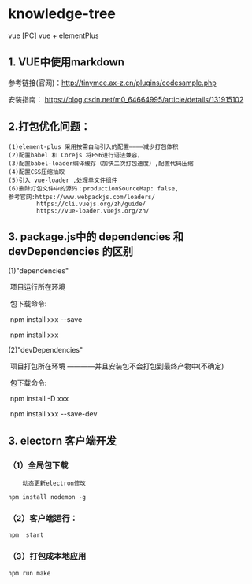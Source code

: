 # knowledge-tree
vue [PC]
vue + elementPlus

## 1. VUE中使用markdown
   参考链接(官网)：http://tinymce.ax-z.cn/plugins/codesample.php

   安装指南： https://blog.csdn.net/m0_64664995/article/details/131915102

## 2.打包优化问题：
    (1)element-plus 采用按需自动引入的配置————减少打包体积
    (2)配置babel 和 Corejs 将ES6进行语法兼容，
    (3)配置babel-loader编译缓存（加快二次打包速度）,配置代码压缩
    (4)配置CSS压缩抽取
    (5)引入 vue-loader ,处理单文件组件
    (6)删除打包文件中的源码：productionSourceMap: false,    
    参考官网:https://www.webpackjs.com/loaders/
            https://cli.vuejs.org/zh/guide/
            https://vue-loader.vuejs.org/zh/

## 3. package.js中的 dependencies 和 devDependencies 的区别
   (1)"dependencies"   

​      项目运行所在环境

​       包下载命令:

​            npm install xxx --save

​            npm  install xxx

   (2)"devDependencies"

​      项目打包所在环境 ————并且安装包不会打包到最终产物中(不确定)

​      包下载命令:

​           npm install -D   xxx 

​           npm install  xxx --save-dev

## 3. electorn 客户端开发
### （1）全局包下载 

 		动态更新electron修改

```nodejs
npm install nodemon -g
```

### （2）客户端运行：

```nodejs
npm  start
```

### （3）打包成本地应用

~~~nodejs
npm run make
~~~

